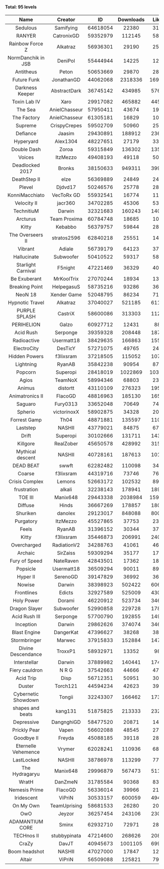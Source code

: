 #### Total: 95 levels

| Name | Creator | ID | Downloads | Likes |
|:---:|:---:|:---:|:---:|:---:|
| Sedulous | Samifying | 64618054 | 22380 | 3100
| RANYER | CatronixGD | 59352979 | 112145 | 5893
| Rainbow Force Z | Alkatraz | 56936301 | 29190 | 2553
| NormDanchik in JSB | DeniPol | 55444944 | 14225 | 1200
| Antitheus | Peton | 50653669 | 29870 | 2843
| Future Funk | JonathanGD | 44062068 | 2318336 | 169915
| Darkness Keeper | AbstractDark | 36745142 | 434985 | 57625
| Toxin Lab IV | Xaro | 29917082 | 465882 | 44525
| The Sea | AnielChasseur | 57950411 | 43674 | 1982
| The Factory | AnielChasseur | 61305181 | 16829 | 1042
| Supreme | CrispyCrepes | 59502709 | 50960 | 2597
| Defiance | Jaasim | 29430891 | 188912 | 23650
| Hyperyard | Alex1304 | 48227651 | 27179 | 3345
| Double Dash | Zoroa | 59315849 | 136302 | 13571
| Voices | ItzMezzo | 49408193 | 49118 | 5001
| Deadlocked 2017 | Bronks | 38150633 | 949311 | 39921
| DeathStep II | elze | 56369889 | 24849 | 2492
| Plevel | Djdvd17 | 50246576 | 25778 | 2882
| KonniMacchiato | VecToRx GD | 55932541 | 16774 | 1135
| Velocity II | jacr360 | 34702285 | 45306 | 5343
| TechnitiuM | Darwin | 32321683 | 160243 | 14061
| Arcturus | Team Proxima | 60784748 | 18685 | 1081
| Kitty | Kebabbo | 56379757 | 59844 | 2805
| The Overseers II | stratos2596 | 62840218 | 25551 | 1442
| Vibrant | Adiale | 56739179 | 64123 | 3702
| Hallucinate | Subwoofer | 50410522 | 59317 | 5846
| Starlight Carnival | F5night | 47221469 | 36329 | 4035
| Be Exuberant | MrKoolTrix | 27070244 | 18934 | 1391
| Breaking Point | HelpegasuS | 58735216 | 93286 | 3610
| NeoN 18 | Xender Game | 52048795 | 86234 | 7100
| Hypnotic Travel | Alkatraz | 37040027 | 521185 | 61184
| PURPLE SPLASH | CastriX | 58600086 | 313303 | 11290
| PERIHELION | Galzo | 60927712 | 12431 | 888
| Acid Rush | Serponge | 39359328 | 208448 | 18771
| Radioactive | Usermatt18 | 38429635 | 166863 | 15540
| ElectroCity | DesTicY | 57271075 | 49765 | 2413
| Hidden Powers | f3lixsram | 37218505 | 115052 | 10764
| Lightning | RyanAB | 35842238 | 90954 | 8711
| Popcorn | Superopi | 28418019 | 1022869 | 103902
| Agios | TeamNoX | 58994346 | 68803 | 2313
| Animus | distortt | 43110109 | 276323 | 19537
| Animatronics II | FlacoGD | 48816963 | 185130 | 16547
| Saguaro | Fury0313 | 33652048 | 70649 | 7480
| Spherio | victorinoxX | 58902875 | 34328 | 2086
| Forrest Gamp | Th04 | 48871881 | 135597 | 11000
| Laststep | NASHII | 43779021 | 84875 | 6712
| Drift | Superopi | 30102666 | 131711 | 14318
| Killgore | RealZober | 45650578 | 428992 | 31522
| Mythical descent | NASHII | 40728161 | 187613 | 10149
| DEAD BEAT | swwft | 62282482 | 110098 | 3453
| Coarse | f3lixsram | 44319716 | 73746 | 7657
| Crisis Complex | Lemons | 52663172 | 102532 | 8927
| frustration | alkali | 32238143 | 178941 | 18984
| TOE III | Manix648 | 29443338 | 2038984 | 159195
| Diffuse | Hinds | 36667269 | 178857 | 18033
| Shuriken | danolex | 29123017 | 848088 | 80005
| Purgatory | ItzMezzo | 45527865 | 37753 | 2354
| Feels | RyanAB | 31396152 | 30344 | 3786
| Kitty | f3lixsram | 35446873 | 206991 | 24070
| Overcharged | RadiationV2 | 34288763 | 41061 | 4610
| Archaic | SirZaiss | 59309294 | 35177 | 1791
| Fury of Speed | NateRaven | 42843501 | 17362 | 1819
| Popsicle | Usermatt18 | 36509294 | 90011 | 8932
| Hyper II | SerenoGD | 39147829 | 36992 | 3607
| Nowise | Darwin | 38398923 | 502422 | 60614
| Frontlines | Edicts | 32927589 | 525009 | 43054
| Holy Power | Dorami | 46220912 | 523734 | 34694
| Dragon Slayer | Subwoofer | 52990858 | 229728 | 17817
| Acid Rush III | Serponge | 57700790 | 192855 | 14920
| Inception | Darwin | 29862626 | 374074 | 34680
| Blast Engine | DangerKat | 47396627 | 38268 | 3881
| Stormbringer | Marwec | 37915833 | 152884 | 14747
| Divine Descendance | TroxxP1 | 58932971 | 13352 | 980
| Interstellar | Darwin | 37889982 | 140441 | 17489
| Fiery cauldron | N R G | 37542663 | 44666 | 4736
| Acid Trip | Disp | 56712351 | 50951 | 3096
| Duster | Torch121 | 44594234 | 42623 | 3977
| Cybernetic Showdown  | Tongii | 32243307 | 166462 | 17388
| shapes and beats | kang131 | 51875825 | 213333 | 23235
| Depressive | DangnghiGD | 58477520 | 20871 | 1490
| Prickly Pear | Vapen | 56602088 | 48545 | 2701
| Goodbye II | Freyda | 45088185 | 39118 | 2864
| Eternelle Vehemence | Vrymer | 62028241 | 110936 | 6835
| LastLocked | NASHII | 38786978 | 113299 | 7766
| The Hydragaryu | Manix648 | 29996879 | 567473 | 51142
| WratH | DanZmeN | 31785584 | 90368 | 8311
| Nemesis Prime | FlacoGD | 56336014 | 39966 | 2178
| Iridescent | ViPriN | 30533157 | 600059 | 49461
| On My Own | TeamUprising | 58681533 | 26280 | 2056
| OwO | Jeyzor | 36257454 | 243106 | 23021
| ADAMANTIUM CORE | Sminx | 62932710 | 72971 | 2880
| TECHnos II | stubbypinata | 47214600 | 268626 | 20802
| CraZy | DavJT | 40945673 | 1001105 | 69950
| Boom headshot | NASHII | 47027000 | 17847 | 1261
| Altair | ViPriN | 56509088 | 125821 | 7937
